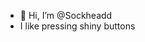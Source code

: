 - 👋 Hi, I’m @Sockheadd
- I like pressing shiny buttons

<!---
Sockheadd/Sockheadd is a ✨ special ✨ repository because its `README.md` (this file) appears on your GitHub profile.
You can click the Preview link to take a look at your changes.
--->
